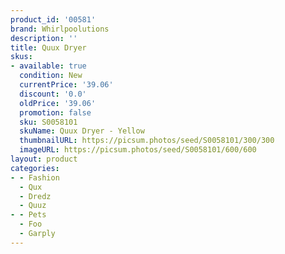 ```yaml
---
product_id: '00581'
brand: Whirlpoolutions
description: ''
title: Quux Dryer
skus:
- available: true
  condition: New
  currentPrice: '39.06'
  discount: '0.0'
  oldPrice: '39.06'
  promotion: false
  sku: S0058101
  skuName: Quux Dryer - Yellow
  thumbnailURL: https://picsum.photos/seed/S0058101/300/300
  imageURL: https://picsum.photos/seed/S0058101/600/600
layout: product
categories:
- - Fashion
  - Qux
  - Dredz
  - Quuz
- - Pets
  - Foo
  - Garply
---
```

